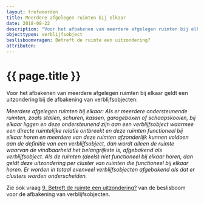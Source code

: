 ```yaml
---
layout: trefwoorden
title: Meerdere afgelegen ruimten bij elkaar
date: 2018-08-22
description: "Voor het afbakenen van meerdere afgelegen ruimten bij elkaar geldt een uitzondering bij de afbakening van verblijfsobjecten"
objecttypen: verblijfsobject
beslisboomvragen: Betreft de ruimte een uitzondering?
attributen:
---
```


# {{ page.title }}

Voor het afbakenen van meerdere afgelegen ruimten bij elkaar geldt een uitzondering bij de afbakening van verblijfsobjecten:

_Meerdere afgelegen ruimten bij elkaar: Als er meerdere ondersteunende ruimten, zoals stallen, schuren, kassen, garageboxen of schaapskooien, bij elkaar liggen en deze ondersteunend zijn aan een verblijfsobject waarmee een directe ruimtelijke relatie ontbreekt en deze ruimten functioneel bij elkaar horen en meerdere van deze ruimten afzonderlijk kunnen voldoen aan de definitie van een verblijfsobject, dan wordt alleen de ruimte waarvan de vindbaarheid het belangrijkste is, afgebakend als verblijfsobject. Als de ruimten (deels) niet functioneel bij elkaar horen, dan geldt deze uitzondering per cluster van ruimten die functioneel bij elkaar horen. Er worden in totaal evenveel verblijfsobjecten afgebakend als dat er clusters worden onderscheiden._

Zie ook vraag [9. Betreft de ruimte een uitzondering?]({{-site.baseurl-}}/beslisboomvragen/verblijfsobject-09) van de beslisboom voor de afbakening van verblijfsobjecten.
